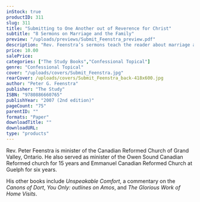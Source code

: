 ```yaml
---
inStock: true
productID: 311
slug: 311
title: "Submitting to One Another out of Reverence for Christ"
subtitle: "8 Sermons on Marriage and the Family"
preview: "/uploads/previews/Submit_Feenstra_preview.pdf"
description: "Rev. Feenstra’s sermons teach the reader about marriage and the family, deep commitment and the consequence of sin infecting our relationships. Throwaway marriages, quickie divorces and the subsequent break up of families do not leave us untouched. Eight sermons; no questions."
price: 10.00
salePrice: 
categories: ["The Study Books","Confessional Topical"]
genre: "Confessional Topical"
cover: "/uploads/covers/Submit_Feenstra.jpg"
rearCover: /uploads/covers/Submit_Feenstra_back-418x600.jpg
author: "Peter G. Feenstra"
publisher: "The Study"
ISBN: "9780886660765"
publishYear: "2007 (2nd edition)"
pageCount: "75"
parentID: ""
formats: "Paper"
downloadTitle: ""
downloadURL: 
type: "products"
---
```

Rev. Peter Feenstra is minister of the Canadian Reformed Church of Grand Valley, Ontario. He also served as minister of the Owen Sound Canadian Reformed church for 15 years and Emmanuel Canadian Reformed Church at Guelph for six years.

His other books include *Unspeakable Comfort*, a commentary on the *Canons of Dort*, *You Only: outlines on Amos*, and *The Glorious Work of Home Visits*.